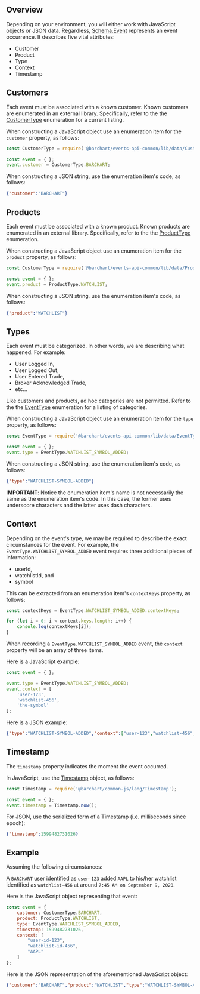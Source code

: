 ## Overview

Depending on your environment, you will either work with JavaScript objects or JSON data. Regardless, [Schema.Event](content/sdk/lib-data?id=schemaevent) represents an event occurrence. It describes five vital attributes:

* Customer
* Product
* Type
* Context
* Timestamp

## Customers

Each event must be associated with a known customer. Known customers are enumerated in an external library. Specifically, refer to the the [CustomerType](https://github.com/barchart/events-api-common/blob/master/lib/data/CustomerType.js) enumeration for a current listing.

When constructing a JavaScript object use an enumeration item for the ```customer``` property, as follows:

```js
const CustomerType = require('@barchart/events-api-common/lib/data/CustomerType');

const event = { };
event.customer = CustomerType.BARCHART;
```

When constructing a JSON string, use the enumeration item's code, as follows:

```json
{"customer":"BARCHART"}
```

## Products

Each event must be associated with a known product. Known products are enumerated in an external library. Specifically, refer to the the [ProductType](https://github.com/barchart/events-api-common/blob/master/lib/data/ProductType.js) enumeration.

When constructing a JavaScript object use an enumeration item for the ```product``` property, as follows:

```js
const CustomerType = require('@barchart/events-api-common/lib/data/ProductType');

const event = { };
event.product = ProductType.WATCHLIST;
```

When constructing a JSON string, use the enumeration item's code, as follows:

```json
{"product":"WATCHLIST"}
```

## Types

Each event must be categorized. In other words, we are describing what happened. For example:

* User Logged In,
* User Logged Out,
* User Entered Trade,
* Broker Acknowledged Trade,
* etc...

Like customers and products, ad hoc categories are not permitted. Refer to the the [EventType](https://github.com/barchart/events-api-common/blob/master/lib/data/EventType.js) enumeration for a listing of categories.

When constructing a JavaScript object use an enumeration item for the ```type``` property, as follows:

```js
const EventType = require('@barchart/events-api-common/lib/data/EventType');

const event = { };
event.type = EventType.WATCHLIST_SYMBOL_ADDED;
```

When constructing a JSON string, use the enumeration item's code, as follows:

```json
{"type":"WATCHLIST-SYMBOL-ADDED"}
```

**IMPORTANT**: Notice the enumeration item's name is not necessarily the same as the enumeration item's code. In this case, the former uses underscore characters and the latter uses dash characters.

## Context

Depending on the event's type, we may be required to describe the exact circumstances for the event. For example, the ```EventType.WATCHLIST_SYMBOL_ADDED``` event requires three additional pieces of information:

* userId,
* watchlistId, and
* symbol

This can be extracted from an enumeration item's ```contextKeys``` property, as follows:

```js
const contextKeys = EventType.WATCHLIST_SYMBOL_ADDED.contextKeys;

for (let i = 0; i < context.keys.length; i++) {
	console.log(contextKeys[i]);
}
```

When recording a ```EventType.WATCHLIST_SYMBOL_ADDED``` event, the ```context``` property will be an array of three items.

Here is a JavaScript example:

```js
const event = { };

event.type = EventType.WATCHLIST_SYMBOL_ADDED;
event.context = [
	'user-123',
	'watchlist-456',
	'the-symbol'
];
```

Here is a JSON example:

```json
{"type":"WATCHLIST-SYMBOL-ADDED","context":["user-123","watchlist-456","the-symbol"]}
```

## Timestamp

The ```timestamp``` property indicates the moment the event occurred.

In JavaScript, use the [Timestamp](https://github.com/barchart/common-js/blob/master/lang/Timestamp.js) object, as follows:

```js
const Timestamp = require('@barchart/common-js/lang/Timestamp');

const event = { };
event.timestamp = Timestamp.now();
```

For JSON, use the serialized form of a Timestamp (i.e. milliseconds since epoch):

```json
{"timestamp":1599482731026}
```

## Example

Assuming the following circumstances:

A ```BARCHART``` user identified as ```user-123``` added ```AAPL``` to his/her watchlist identified as ```watchlist-456``` at around ```7:45 AM on September 9, 2020```.

Here is the JavaScript object representing that event:

```js
const event = {
	customer: CustomerType.BARCHART,
	product: ProductType.WATCHLIST,
	type: EventType.WATCHLIST_SYMBOL_ADDED,
	timestamp: 1599482731026,
	context: [
		"user-id-123",
		"watchlist-id-456",
		"AAPL"
	]
};
```

Here is the JSON representation of the aforementioned JavaScript object:

```json
{"customer":"BARCHART","product":"WATCHLIST","type":"WATCHLIST-SYMBOL-ADDED","timestamp":1599482731026,"context":["user-id-123","watchlist-id-456","AAPL"]}
```